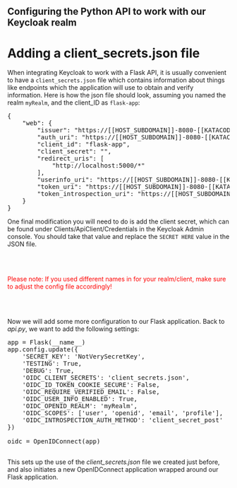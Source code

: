 ## Configuring the Python API to work with our Keycloak realm

# Adding a client_secrets.json file

When integrating Keycloak to work with a Flask API, it is usually convenient to have a `client_secrets.json` file which contains information about things like endpoints which the application will use to obtain and verify information. Here is how the json file should look, assuming you named the realm `myRealm`, and the client_ID as `flask-app`:

<pre class="file" data-filename="project/client_secrets.json" data-target="replace">
{
    "web": {
        "issuer": "https://[[HOST_SUBDOMAIN]]-8080-[[KATACODA_HOST]].environments.katacoda.com/auth/realms/myRealm",
        "auth_uri": "https://[[HOST_SUBDOMAIN]]-8080-[[KATACODA_HOST]].environments.katacoda.com/auth/realms/myRealm/protocol/openid-connect/auth",
        "client_id": "flask-app",
        "client_secret": "",
        "redirect_uris": [
            "http://localhost:5000/*"
        ],
        "userinfo_uri": "https://[[HOST_SUBDOMAIN]]-8080-[[KATACODA_HOST]].environments.katacoda.com/auth/realms/myRealm/protocol/openid-connect/userinfo", 
        "token_uri": "https://[[HOST_SUBDOMAIN]]-8080-[[KATACODA_HOST]].environments.katacoda.com/auth/realms/myRealm/protocol/openid-connect/token",
        "token_introspection_uri": "https://[[HOST_SUBDOMAIN]]-8080-[[KATACODA_HOST]].environments.katacoda.com/auth/realms/myRealm/protocol/openid-connect/token/introspect"
    }
} 
</pre>

One final modification you will need to do is add the client secret, which can be found under Clients/ApiClient/Credentials in the Keycloak Admin console. You should take that value and replace the `SECRET HERE` value in the JSON file.

</br>
</br>

<span style="color:red">Please note: If you used different names in for your realm/client, make sure to adjust the config file accordingly!</span>

</br>
</br>

Now we will add some more configuration to our Flask application. Back to *api.py*, we want to add the following settings:

<pre class="file" data-filename="project/api.py" data-target="insert" data-marker="app = Flask(__name__)">
app = Flask(__name__)
app.config.update({
    'SECRET_KEY': 'NotVerySecretKey',
    'TESTING': True,
    'DEBUG': True,
    'OIDC_CLIENT_SECRETS': 'client_secrets.json',
    'OIDC_ID_TOKEN_COOKIE_SECURE': False,
    'OIDC_REQUIRE_VERIFIED_EMAIL': False,
    'OIDC_USER_INFO_ENABLED': True,
    'OIDC_OPENID_REALM': 'myRealm',
    'OIDC_SCOPES': ['user', 'openid', 'email', 'profile'],
    'OIDC_INTROSPECTION_AUTH_METHOD': 'client_secret_post'
})

oidc = OpenIDConnect(app)

</pre>

This sets up the use of the *client_secrets.json* file we created just before, and also initiates a new OpenIDConnect application wrapped around our Flask application.
